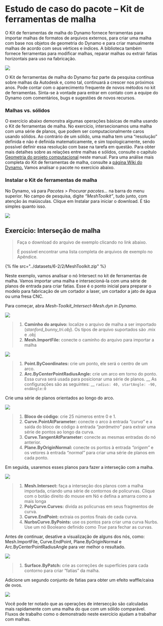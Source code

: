 # Estudo de caso do pacote – Kit de ferramentas de malha

O Kit de ferramentas de malha do Dynamo fornece ferramentas para importar malhas de formatos de arquivos externos, para criar uma malha com base nos objetos de geometria do Dynamo e para criar manualmente malhas de acordo com seus vértices e índices. A biblioteca também fornece ferramentas para modificar malhas, reparar malhas ou extrair fatias horizontais para uso na fabricação.

![](<../images/6-2/5/meshToolkitcasestudy01 (1).jpg>)

O Kit de ferramentas de malha do Dynamo faz parte da pesquisa contínua sobre malhas da Autodesk e, como tal, continuará a crescer nos próximos anos. Pode contar com o aparecimento frequente de novos métodos no kit de ferramentas. Sinta-se à vontade para entrar em contato com a equipe do Dynamo com comentários, bugs e sugestões de novos recursos.

### Malhas vs. sólidos

O exercício abaixo demonstra algumas operações básicas de malha usando o Kit de ferramentas de malha. No exercício, intersecionamos uma malha com uma série de planos, que podem ser computacionalmente caros usando sólidos. Ao contrário de um sólido, uma malha tem uma “resolução” definida e não é definida matematicamente, e sim topologicamente, sendo possível definir essa resolução com base na tarefa em questão. Para obter mais detalhes sobre as relações entre malhas e sólidos, consulte o capítulo [ Geometria do projeto computacional](../../a-closer-look-at-dynamo-essential-nodes-and-concepts/5\_geometry-for-computational-design/) neste manual. Para uma análise mais completa do Kit de ferramentas de malha, consulte a [página Wiki do Dynamo.](https://github.com/DynamoDS/Dynamo/wiki/Dynamo-Mesh-Toolkit) Vamos analisar o pacote no exercício abaixo.

### Instalar o Kit de ferramentas de malha

No Dynamo, vá para _Pacotes > Procurar pacotes..._ na barra do menu superior. No campo de pesquisa, digite _“MeshToolkit”_, tudo junto, com atenção às maiúsculas. Clique em Instalar para iniciar o download. É tão simples quanto isso.

![](../images/6-2/2/meshToolkitcasestudy-installpackage.jpg)

## Exercício: Interseção de malha

> Faça o download do arquivo de exemplo clicando no link abaixo.
>
> É possível encontrar uma lista completa de arquivos de exemplo no Apêndice.

{% file src="../datasets/6-2/2/MeshToolkit.zip" %}

Neste exemplo, vamos analisar o nó Intersect no kit de ferramentas de malha. Vamos importar uma malha e intersecioná-la com uma série de planos de entrada para criar fatias. Esse é o ponto inicial para preparar o modelo para fabricação de um cortador a laser, um cortador a jato de água ou uma fresa CNC.

Para começar, abra _Mesh-Toolkit_Intersect-Mesh.dyn in Dynamo._

![](../images/6-2/2/meshToolkitcasestudy-exercise01.jpg)

> 1. **Caminho do arquivo:** localize o arquivo de malha a ser importado (_stanford_bunny_tri.obj_). Os tipos de arquivo suportados são .mix e .obj
> 2. **Mesh.ImportFile:** conecte o caminho do arquivo para importar a malha

![](../images/6-2/2/meshToolkitcasestudy-exercise02.jpg)

> 1. **Point.ByCoordinates:** crie um ponto, ele será o centro de um arco.
> 2. **Arc.ByCenterPointRadiusAngle:** crie um arco em torno do ponto. Essa curva será usada para posicionar uma série de planos. __ As configurações são as seguintes: __ `radius: 40, startAngle: -90, endAngle:0`

Crie uma série de planos orientados ao longo do arco.

![](../images/6-2/2/meshToolkitcasestudy-exercise03.jpg)

> 1. **Bloco de código**: crie 25 números entre 0 e 1.
> 2. **Curve.PointAtParameter:** conecte o arco à entrada _“curva”_ e a saída do bloco de código à entrada _“parâmetro”_ para extrair uma série de pontos ao longo da curva.
> 3. **Curve.TangentAtParameter:** conecte as mesmas entradas do nó anterior.
> 4. **Plane.ByOriginNormal:** conecte os pontos à entrada _“origem”_ e os vetores à entrada _“normal”_ para criar uma série de planos em cada ponto.

Em seguida, usaremos esses planos para fazer a interseção com a malha.

![](../images/6-2/2/meshToolkitcasestudy-exercise04.jpg)

> 1. **Mesh.Intersect:** faça a interseção dos planos com a malha importada, criando uma série de contornos de policurvas. Clique com o botão direito do mouse em Nó e defina a amarra como a mais longa
> 2. **PolyCurve.Curves:** divida as policurvas em seus fragmentos de curva.
> 3. **Curve.EndPoint:** extraia os pontos finais de cada curva.
> 4. **NurbsCurve.ByPoints:** use os pontos para criar uma curva Nurbs. Use um nó Booleano definido como _True_ para fechar as curvas.

Antes de continuar, desative a visualização de alguns dos nós, como: Mesh.ImportFile, Curve.EndPoint, Plane.ByOriginNormal e Arc.ByCenterPointRadiusAngle para ver melhor o resultado.

![](../images/6-2/2/meshToolkitcasestudy-exercise05.jpg)

> 1. **Surface.ByPatch:** crie as correções de superfícies para cada contorno para criar “fatias” da malha.

Adicione um segundo conjunto de fatias para obter um efeito waffle/caixa de ovos.

![](../images/6-2/2/meshToolkitcasestudy-exercise06.jpg)

Você pode ter notado que as operações de intersecção são calculadas mais rapidamente com uma malha do que com um sólido comparável. Fluxos de trabalho como o demonstrado neste exercício ajudam a trabalhar com malhas.
